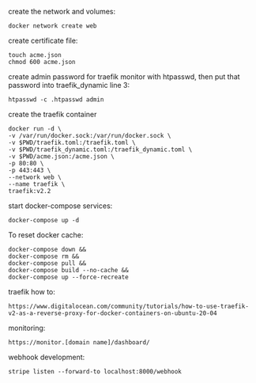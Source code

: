 create the network and volumes:

    docker network create web

create certificate file:

    touch acme.json
    chmod 600 acme.json

create admin password for traefik monitor with htpasswd, then put that password into traefik_dynamic line 3:

    htpasswd -c .htpasswd admin

create the traefik container

    docker run -d \
    -v /var/run/docker.sock:/var/run/docker.sock \
    -v $PWD/traefik.toml:/traefik.toml \
    -v $PWD/traefik_dynamic.toml:/traefik_dynamic.toml \
    -v $PWD/acme.json:/acme.json \
    -p 80:80 \
    -p 443:443 \
    --network web \
    --name traefik \
    traefik:v2.2

start docker-compose services:

    docker-compose up -d

To reset docker cache:

    docker-compose down &&
    docker-compose rm &&
    docker-compose pull &&
    docker-compose build --no-cache &&
    docker-compose up --force-recreate

traefik how to:

    https://www.digitalocean.com/community/tutorials/how-to-use-traefik-v2-as-a-reverse-proxy-for-docker-containers-on-ubuntu-20-04

monitoring:

    https://monitor.[domain name]/dashboard/

webhook development:

    stripe listen --forward-to localhost:8000/webhook
